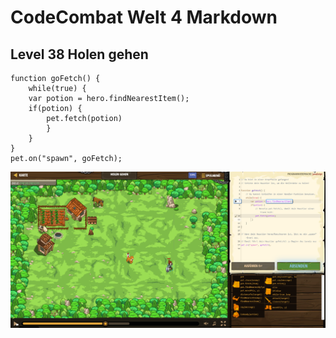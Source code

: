 # CodeCombat Welt 4 Markdown
## Level 38 Holen gehen
```
function goFetch() {
    while(true) {
    var potion = hero.findNearestItem();
    if(potion) {
        pet.fetch(potion)
        }
    }
}
pet.on("spawn", goFetch);
```
![alt text](image-122.png)